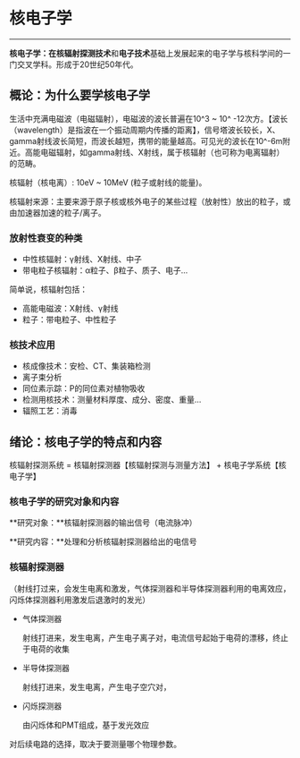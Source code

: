 # 核电子学

------

**核电子学：**在**核辐射探测技术**和**电子技术**基础上发展起来的电子学与核科学间的一门交叉学科。形成于20世纪50年代。



## 概论：为什么要学核电子学

生活中充满电磁波（电磁辐射），电磁波的波长普遍在10^3 ~ 10^ -12次方。【波长（wavelength）是指波在一个振动周期内传播的距离】，信号塔波长较长，X、gamma射线波长简短，而波长越短，携带的能量越高。可见光的波长在10^-6m附近。高能电磁辐射，如gamma射线、X射线，属于核辐射（也可称为电离辐射）的范畴。

核辐射（核电离）: 10eV ~ 10MeV (粒子或射线的能量)。

核辐射来源：主要来源于原子核或核外电子的某些过程（放射性）放出的粒子，或由加速器加速的粒子/离子。

### 放射性衰变的种类

- 中性核辐射：γ射线、X射线、中子
- 带电粒子核辐射：α粒子、β粒子、质子、电子...

简单说，核辐射包括：

- 高能电磁波：X射线、γ射线
- 粒子：带电粒子、中性粒子 

### 核技术应用

- 核成像技术：安检、CT、集装箱检测
- 离子束分析
- 同位素示踪：P的同位素对植物吸收 
- 检测用核技术：测量材料厚度、成分、密度、重量...
- 辐照工艺：消毒



## 绪论：核电子学的特点和内容

核辐射探测系统 = 核辐射探测器【核辐射探测与测量方法】 + 核电子学系统【核电子学】

### 核电子学的研究对象和内容

**研究对象：**核辐射探测器的输出信号（电流脉冲）

**研究内容：**处理和分析核辐射探测器给出的电信号



### 核辐射探测器

（射线打过来，会发生电离和激发，气体探测器和半导体探测器利用的电离效应，闪烁体探测器利用激发后退激时的发光）

- 气体探测器

  射线打进来，发生电离，产生电子离子对，电流信号起始于电荷的漂移，终止于电荷的收集

- 半导体探测器

  射线打进来，发生电离，产生电子空穴对，

- 闪烁探测器

  由闪烁体和PMT组成，基于发光效应

对后续电路的选择，取决于要测量哪个物理参数。